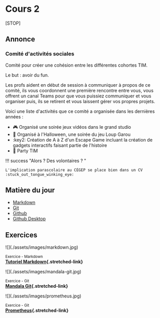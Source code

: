 # Cours 2

[STOP]

## Annonce

### Comité d'activités sociales

Comité pour créer une cohésion entre les différentes cohortes TIM.

Le but : avoir du fun.

Les profs aident en début de session à communiquer à propos de ce comité, ils vous coordonnent une première rencontre entre vous, vous offrent un canal Teams pour que vous puissiez communiquer et vous organiser puis, ils se retirent et vous laissent gérer vos propres projets.

Voici une liste d'activités que ce comité a organisée dans les dernières années :

* :video_game: Organisé une soirée jeux vidéos dans le grand studio
* :wolf: Organisé à l'Halloween, une soirée du jeu Loup Garou
* :key2: Création de A à Z d'un Escape Game incluant la création de gadgets interactifs faisant partie de l'histoire
* :partying_face: Party TIM

!!! success "Alors ? Des volontaires ? "

    L'implication parascolaire au CÉGEP se place bien dans un CV :stuck_out_tongue_winking_eye:

## Matière du jour

* [Markdown](./markdown/markdown.md)
* [Git](./git/git.md)
* [Github](./git/github.md)
* [Github Desktop](./git/github-desktop.md)

## Exercices

<div class="grid grid-1-2" markdown>
  ![](./assets/images/markdown.jpg)

  <small>Exercice - Markdown</small><br>
  **[Tutoriel Markdown](https://www.markdowntutorial.com/){.stretched-link}**
</div>

<div class="grid grid-1-2" markdown>
  ![](./assets/images/mandala-git.jpg)

  <small>Exercice - Git</small><br>
  **[Mandala Git](./git/exercices/git-mandala.md){.stretched-link}**
</div>

<div class="grid grid-1-2" markdown>
  ![](./assets/images/prometheus.jpg)

  <small>Exercice - Git</small><br>
  **[Prometheus](./git/exercices/ghd-prometheus.md){.stretched-link}**
</div>
